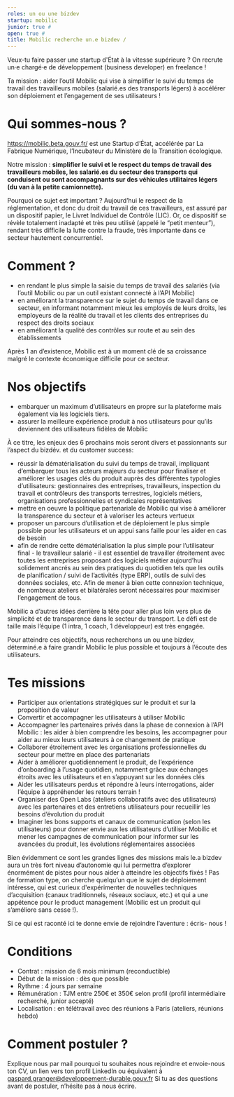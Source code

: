 ```yaml
---
roles: un ou une bizdev
startup: mobilic 
junior: true # 
open: true #
title: Mobilic recherche un.e bizdev / 
---
```


Veux-tu faire passer une startup d'État à la vitesse supérieure ? On recrute un·e chargé·e de développement (business developer) en freelance !

Ta mission : aider l’outil Mobilic qui vise à simplifier le suivi du temps de travail des travailleurs mobiles (salarié.es des transports légers) à accélérer son déploiement et l’engagement de ses utilisateurs !

# Qui sommes-nous ?

https://mobilic.beta.gouv.fr/ est une Startup d’État, accélérée par La Fabrique Numérique, l’Incubateur du Ministère de la Transition écologique.

Notre mission : **simplifier le suivi et le respect du temps de travail des travailleurs mobiles, les salarié.es du secteur des transports qui conduisent ou sont accompagnants sur des véhicules utilitaires légers (du van à la petite camionnette).**

Pourquoi ce sujet est important ? Aujourd’hui le respect de la réglementation, et donc du droit du travail de ces travailleurs, est assuré par un dispositif papier, le Livret Individuel de Contrôle (LIC). Or, ce dispositif se révèle totalement inadapté et très peu utilisé (appelé le “petit menteur”), rendant très difficile la lutte contre la fraude, très importante dans ce secteur hautement concurrentiel.
 
# Comment ?

- en rendant le plus simple la saisie du temps de travail des salariés (via l’outil Mobilic ou par un outil existant connecté à l’API Mobilic)
- en améliorant la transparence sur le sujet du temps de travail dans ce secteur, en informant notamment mieux les employés de leurs droits, les employeurs de la réalité du travail et les clients des entreprises du respect des droits sociaux 
- en améliorant la qualité des contrôles sur route et au sein des établissements
 
Après 1 an d’existence, Mobilic est à un moment clé de sa croissance malgré le contexte économique difficile pour ce secteur. 

# Nos objectifs

- embarquer un maximum d’utilisateurs en propre sur la plateforme mais également via les logiciels tiers.
- assurer la meilleure expérience produit à nos utilisateurs pour qu’ils deviennent des utilisateurs fidèles de Mobilic 
 
À ce titre, les enjeux des 6 prochains mois seront divers et passionnants sur l’aspect du bizdév. et du customer success: 

- réussir la dématérialisation du suivi du temps de travail, impliquant d’embarquer tous les acteurs majeurs du secteur pour finaliser et améliorer les usages clés du produit auprès des différentes typologies d’utilisateurs: gestionnaires des entreprises, travailleurs, inspection du travail et contrôleurs des transports terrestres, logiciels métiers, organisations professionnelles et syndicales représentatives
- mettre en oeuvre la politique partenariale de Mobilic qui vise à améliorer la transparence du secteur et à valoriser les acteurs vertueux
- proposer un parcours d’utilisation et de déploiement le plus simple possible pour les utilisateurs et un appui sans faille pour les aider en cas de besoin 
- afin de rendre cette dématérialisation la plus simple pour l’utilisateur final - le travailleur salarié - il est essentiel de travailler étroitement avec toutes les entreprises proposant des logiciels métier aujourd’hui solidement ancrés au sein des pratiques du quotidien tels que les outils de planification / suivi de l’activités (type ERP), outils de suivi des données sociales, etc. Afin de mener à bien cette connexion technique, de nombreux ateliers et bilatérales seront nécessaires pour maximiser l’engagement de tous.
  
Mobilic a d’autres idées derrière la tête pour aller plus loin vers plus de simplicité et de transparence dans le secteur du transport. Le défi est de taille mais l’équipe (1 intra, 1 coach, 1 développeur) est très engagée.
 
Pour atteindre ces objectifs, nous recherchons un ou une bizdev, déterminé.e à faire grandir Mobilic le plus possible et toujours à l’écoute des utilisateurs.

# Tes missions 

- Participer aux orientations stratégiques sur le produit et sur la proposition de valeur
- Convertir et accompagner les utilisateurs à utiliser Mobilic
- Accompagner les partenaires privés dans la phase de connexion à l’API Mobilic : les aider à bien comprendre les besoins, les accompagner pour aider au mieux leurs utilisateurs à ce changement de pratique 
- Collaborer étroitement avec les organisations professionnelles du secteur pour mettre en place des partenariats
- Aider à améliorer quotidiennement le produit, de l’expérience d’onboarding à l’usage quotidien, notamment grâce aux échanges étroits avec les utilisateurs et en s’appuyant sur les données clés 
- Aider les utilisateurs perdus et répondre à leurs interrogations, aider l’équipe à appréhender les retours terrain ! 
- Organiser des Open Labs (ateliers collaboratifs avec des utilisateurs) avec les partenaires et des entretiens utilisateurs pour recueillir les besoins d’évolution du produit
- Imaginer les bons supports et canaux de communication (selon les utilisateurs) pour donner envie aux les utilisateurs d’utiliser Mobilic et mener les campagnes de communication pour informer sur les avancées du produit, les évolutions réglementaires associées 

Bien évidemment ce sont les grandes lignes des missions mais le.a bizdev aura un très fort niveau d’autonomie qui lui permettra d’explorer énormément de pistes pour nous aider à atteindre les objectifs fixés ! Pas de formation type, on cherche quelqu’un que le sujet de déploiement intéresse, qui est curieux d'expérimenter de nouvelles techniques d’acquisition (canaux traditionnels, réseaux sociaux, etc.) et qui a une appétence pour le product management (Mobilic est un produit qui s’améliore sans cesse !). 

Si ce qui est raconté ici te donne envie de rejoindre l’aventure : écris- nous ! 

# Conditions

- Contrat : mission de 6 mois minimum (reconductible)
- Début de la mission : dès que possible
- Rythme : 4 jours par semaine
- Rémunération : TJM entre 250€ et 350€ selon profil (profil intermédiaire recherché, junior accepté)
- Localisation : en télétravail avec des réunions à Paris (ateliers, réunions hebdo)

# Comment postuler ?

Explique nous par mail pourquoi tu souhaites nous rejoindre et envoie-nous ton CV, un lien vers ton profil LinkedIn ou équivalent à gaspard.granger@developpement-durable.gouv.fr
Si tu as des questions avant de postuler, n’hésite pas à nous écrire. 
